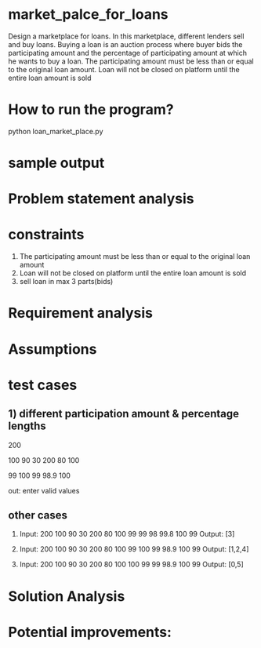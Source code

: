 # market_palce_for_loans
Design a marketplace for loans. In this marketplace, different lenders sell and buy loans. Buying a loan is an auction process where buyer bids the participating amount and the percentage of participating amount at which he wants to buy a loan. The participating amount must be less than or equal to the original loan amount. Loan will not be closed on platform until the entire loan amount is sold

# How to run the program?
python loan_market_place.py

# sample output

# Problem statement analysis

# constraints
1) The participating amount must be less than or equal to the original loan amount
2) Loan will not be closed on platform until the entire loan amount is sold
3) sell loan in max 3 parts(bids)

# Requirement analysis

# Assumptions 

# test cases
## 1) different participation amount & percentage lengths 
200 

100 90 30 200 80 100

99 100 99 98.9 100 

out: enter valid values

## other cases
1) Input:
200
100 90 30 200 80 100
99 99 98 99.8 100 99
Output:
[3]

2) Input:
200
100 90 30 200 80 100
99 100 99 98.9 100 99
Output:
[1,2,4]

3) Input:
200
100 90 30 200 80 100
100 99 99 98.9 100 99
Output:
[0,5]

# Solution Analysis

# Potential improvements:

